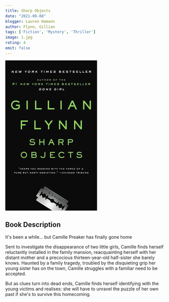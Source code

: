 ```yaml
---
title: Sharp Objects
date: "2021-09-08"
blogger: Lauren Hamann
author: Flynn, Gillian
tags: ['Fiction', 'Mystery', 'Thriller']
image: 1.jpg
rating: 4
omit: false
---
```


![Book Cover](1.jpg)

## Book Description

It's been a while... but Camille Preaker has finally gone home

Sent to investigate the disappearance of two little girls, Camille finds herself reluctantly installed in the family mansion, reacquainting herself with her distant mother and a precocious thirteen-year-old half-sister she barely knows. Haunted by a family tragedy, troubled by the disquieting grip her young sister has on the town, Camille struggles with a familiar need to be accepted.

But as clues turn into dead ends, Camille finds herself identifying with the young victims and realises: she will have to unravel the puzzle of her own past if she's to survive this homecoming.